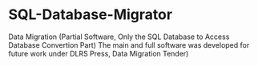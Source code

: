 # SQL-Database-Migrator
Data Migration (Partial Software, Only the SQL Database to Access Database Convertion Part) The main and full software was developed for future work under DLRS Press, Data Migration Tender) 
